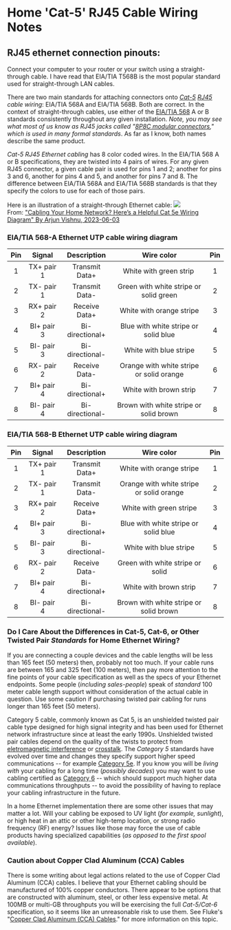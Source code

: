 # Home 'Cat-5' RJ45 Cable Wiring Notes  

## RJ45 ethernet connection pinouts:  

Connect your computer to your router or your switch using a straight-through cable. I have read that EIA/TIA T568B is the most popular standard used for straight-through LAN cables.  

There are two main standards for attaching connectors onto *[Cat-5](https://en.wikipedia.org/wiki/Category_5_cable) [RJ45](https://en.wikipedia.org/wiki/Modular_connector#8P8C) cable wiring*: EIA/TIA 568A and EIA/TIA 568B. Both are correct. In the context of straight-through cables, use either of the [EIA/TIA 568](https://en.wikipedia.org/wiki/ANSI/TIA-568) A or B standards consistently throughout any given installation. *Note, you may see what most of us know as RJ45 jacks called "[8P8C modular connectors](https://en.wikipedia.org/wiki/Modular_connector#Standardization)," which is used in many formal standards*.  As far as I know, both names describe the same product.  

*Cat-5 RJ45 Ethernet cabling* has 8 color coded wires. In the EIA/TIA 568 A or B specifications, they are twisted into 4 pairs of wires. For any given RJ45 connector, a given cable pair is used for pins 1 and 2; another for pins 3 and 6, another for pins 4 and 5, and another for pins 7 and 8.  The difference between EIA/TIA 568A and EIA/TIA 568B standards is that they specify the colors to use for each of those pairs.  

Here is an illustration of a straight-through Ethernet cable:
<a href="https://www.makeuseof.com/cat-5e-wiring-diagram/"><img src="https://static1.makeuseofimages.com/wordpress/wp-content/uploads/2023/05/03-image-showing-the-pinout-diagram-of-a-straight-through-ethernet-cable.jpg"></a>  
From: <a href="https://www.makeuseof.com/cat-5e-wiring-diagram/">"Cabling Your Home Network? Here’s a Helpful Cat 5e Wiring Diagram" 
By Arjun Vishnu, 2023-06-03</a>  


### EIA/TIA 568-A Ethernet UTP cable wiring diagram  

|Pin |Signal |Description |Wire color |Pin |
|:--:|:-----:|:----------:|:---------:|:--:|
| 1 |TX+ pair 1 |Transmit Data+ |White with green strip  |1 |
| 2 |TX- pair 1 |Transmit Data- |Green with white stripe or solid green |2 |
| 3 |RX+ pair 2 |Receive Data+ |White with orange stripe |3 |
| 4 |BI+ pair 3 |Bi-directional+ |Blue with white stripe or solid blue |4 |
| 5 |BI- pair 3 |Bi-directional- |White with blue stripe |5 |
| 6 |RX- pair 2 |Receive Data- |Orange with white stripe or solid orange |6 |
| 7 |BI+ pair 4 |Bi-directional+ |White with brown strip |7 |
| 8 |BI- pair 4 |Bi-directional- |Brown with white stripe or solid brown |8 |


### EIA/TIA 568-B Ethernet UTP cable wiring diagram  

|Pin |Signal |Description |Wire color |Pin |
|:--:|:-----:|:----------:|:---------:|:--:|
| 1 |TX+ pair 1 |Transmit Data+ |White with orange stripe |1 |
| 2 |TX- pair 1 |Transmit Data- |Orange with white stripe or solid orange |2 |
| 3 |RX+ pair 2 |Receive Data+ |White with green stripe |3 |
| 4 |BI+ pair 3 |Bi-directional+ |Blue with white stripe or solid blue |4 |
| 5 |BI- pair 3 |Bi-directional- |White with blue stripe |5 |
| 6 |RX- pair 2 |Receive Data- |Green with white stripe or solid |6 |
| 7 |BI+ pair 4 |Bi-directional+ |White with brown strip |7 |
| 8 |BI- pair 4 |Bi-directional- |Brown with white stripe or solid brown |8 |
  
### Do I Care About the Differences in Cat-5, Cat-6, or Other Twisted Pair *Standards* for Home Ethernet Wiring?  
If you are connecting a couple devices and the cable lengths will be less than 165 feet (50 meters) then, probably not too much.  If your cable runs are between 165 and 325 feet (100 meters), then pay more attention to the fine points of your cable specification as well as the specs of your Ethernet endpoints.  Some people (*including sales-people*) speak of *standard* 100 meter cable length support without consideration of the actual cable in question.  Use some caution if purchasing twisted pair cabling for runs longer than 165 feet (50 meters).  

Category 5 cable, commonly known as Cat 5, is an unshielded twisted pair cable type designed for high signal integrity and has been used for Ethernet network infrastructure since at least the early 1990s.  Unshielded twisted pair cables depend on the quality of the twists to protect from [eletromagnetic interference](https://en.wikipedia.org/wiki/Electromagnetic_interference) or [crosstalk](https://en.wikipedia.org/wiki/Crosstalk).  The *Category 5* standards have evolved over time and changes they specify support higher speed communications -- for example [Category 5e](https://en.wikipedia.org/wiki/Category_5_cable#Variants_and_comparisons).  If you know you will be *living with* your cabling for a long time (*possibly decades*) you may want to use cabling certified as [Category 6](https://en.wikipedia.org/wiki/Category_6_cable) -- which should support much higher data communications throughputs -- to avoid the possibility of having to replace your cabling infrastructure in the future.  

In a home Ethernet implementation there are some other issues that may matter a lot.  Will your cabling be exposed to UV light (*for example, sunlight*), or high heat in an attic or other high-temp location, or strong radio frequency (RF) energy?  Issues like those may force the use of cable products having specialized capabilities (*as opposed to the first spool available*).  

### Caution about Copper Clad Aluminum (CCA) Cables  
There is some writing about legal actions related to the use of Copper Clad Aluminum (CCA) cables.  I believe that your Ethernet cabling should be manufactured of 100% copper conductors.  There appear to be options that are constructed with aluminum, steel, or other less expensive metal.  At 100MB or multi-GB throughputs you will be exercising the full *Cat-5/Cat-6* specification, so it seems like an unreasonable risk to use them.  See Fluke's "[Copper Clad Aluminum (CCA) Cables](https://www.flukenetworks.com/content/application-note-copper-clad-aluminum-cables)." for more information on this topic.  
